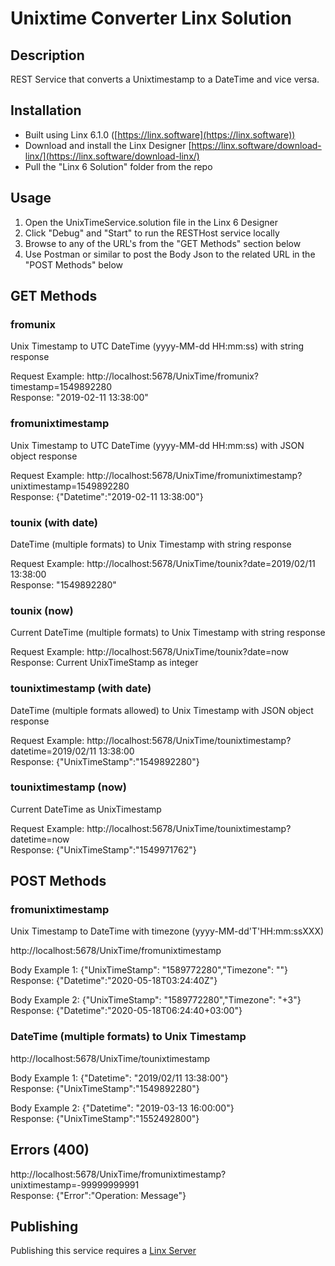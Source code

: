 # Unixtime Converter Linx Solution

## Description

REST Service that converts a Unixtimestamp to a DateTime and vice versa. 

## Installation

- Built using Linx 6.1.0 ([https://linx.software](https://linx.software))
- Download and install the Linx Designer [https://linx.software/download-linx/](https://linx.software/download-linx/)
- Pull the "Linx 6 Solution" folder from the repo

## Usage

1. Open the UnixTimeService.solution file in the Linx 6 Designer
2. Click "Debug" and "Start" to run the RESTHost service locally
3. Browse to any of the URL's from the "GET Methods" section below
4. Use Postman or similar to post the Body Json to the related URL in the "POST Methods" below

## GET Methods

### fromunix

Unix Timestamp to UTC DateTime (yyyy-MM-dd HH:mm:ss) with string response

Request Example: http://localhost:5678/UnixTime/fromunix?timestamp=1549892280<br>
Response: "2019-02-11 13:38:00"

### fromunixtimestamp

Unix Timestamp to UTC DateTime (yyyy-MM-dd HH:mm:ss) with JSON object response

Request Example: http://localhost:5678/UnixTime/fromunixtimestamp?unixtimestamp=1549892280<br>
Response: {"Datetime":"2019-02-11 13:38:00"}

### tounix (with date)

DateTime (multiple formats) to Unix Timestamp with string response

Request Example: http://localhost:5678/UnixTime/tounix?date=2019/02/11 13:38:00<br>
Response: "1549892280"

### tounix (now)

Current DateTime (multiple formats) to Unix Timestamp with string response

Request Example: http://localhost:5678/UnixTime/tounix?date=now<br>
Response: Current UnixTimeStamp as integer

### tounixtimestamp (with date)

DateTime (multiple formats allowed) to Unix Timestamp with JSON object response

Request Example: http://localhost:5678/UnixTime/tounixtimestamp?datetime=2019/02/11 13:38:00<br>
Response: {"UnixTimeStamp":"1549892280"}

### tounixtimestamp (now)

Current DateTime as UnixTimestamp

Request Example: http://localhost:5678/UnixTime/tounixtimestamp?datetime=now<br>
Response: {"UnixTimeStamp":"1549971762"}

## POST Methods

### fromunixtimestamp

Unix Timestamp to DateTime with timezone (yyyy-MM-dd'T'HH:mm:ssXXX)

http://localhost:5678/UnixTime/fromunixtimestamp

Body Example 1: {"UnixTimeStamp": "1589772280","Timezone": ""}<br>
Response: {"Datetime":"2020-05-18T03:24:40Z"}

Body Example 2: {"UnixTimeStamp": "1589772280","Timezone": "+3"}<br>
Response: {"Datetime":"2020-05-18T06:24:40+03:00"}

### DateTime (multiple formats) to Unix Timestamp

http://localhost:5678/UnixTime/tounixtimestamp

Body Example 1: {"Datetime": "2019/02/11 13:38:00"}<br>
Response: {"UnixTimeStamp":"1549892280"}

Body Example 2: {"Datetime": "2019-03-13 16:00:00"}<br>
Response: {"UnixTimeStamp":"1552492800"}

## Errors (400)

http://localhost:5678/UnixTime/fromunixtimestamp?unixtimestamp=-99999999991<br>
Response: {"Error":"Operation: Message"}

## Publishing

Publishing this service requires a [Linx Server](https://linx.software/pricing/)
